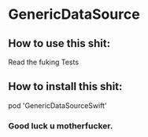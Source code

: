 # GenericDataSource

## How to use this shit:

Read the fuking Tests

## How to install this shit:

pod 'GenericDataSourceSwift'


### Good luck u motherfucker.
